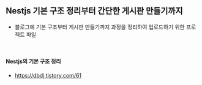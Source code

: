 ## Nestjs 기본 구조 정리부터 간단한 게시판 만들기까지 

- 블로그에 기본 구조부터 게시판 만들기까지 과정을 정리하여 업로드하기 위한 프로젝트 파일

<br />

#### Nestjs의 기본 구조 정리
- https://dbdj.tistory.com/61